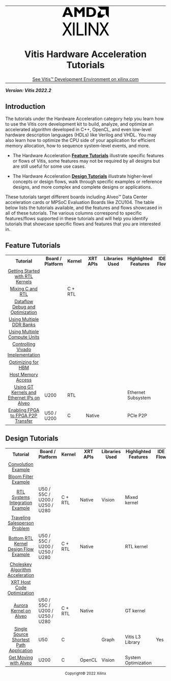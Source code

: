 <table class="sphinxhide" width="100%">
 <tr width="100%">
    <td align="center"><img src="https://raw.githubusercontent.com/Xilinx/Image-Collateral/main/xilinx-logo.png" width="30%"/><h1>Vitis Hardware Acceleration Tutorials</h1>
    <a href="https://www.xilinx.com/products/design-tools/vitis.html">See Vitis™ Development Environment on xilinx.com</a>
    </td>
 </tr>
</table>

***Version: Vitis 2022.2***

## Introduction

The tutorials under the Hardware Acceleration category help you learn how to use the Vitis core development kit to build, analyze, and optimize an accelerated algorithm developed in C++, OpenCL, and even low-level hardware description languages (HDLs) like Verilog and VHDL. You may also learn how to optimize the CPU side of your application for efficient memory allocation, how to sequence system-level events, and more. 

- The Hardware Acceleration <a href="./Feature_Tutorials/">**Feature Tutorials**</a> illustrate specific features or flows of Vitis, some features may not be required by all designs but are still useful for some use cases.

- The Hardware Acceleration <a href="./Design_Tutorials/">**Design Tutorials**</a> illustrate higher-level concepts or design flows, walk through specific examples or reference designs, and more complex and complete designs or applications.

These tutorials target different boards including Alveo™ Data Center acceleration cards or MPSoC Evaluation Boards like ZCU104. The table below lists the tutorials available, and the features and flows showcased in all of these tutorials. The various columns correspond to specific features/flows supported in these tutorials and will help you identify tutorials that showcase specific flows and features that you are interested in.

## Feature Tutorials

 <table style="width:100%">
 <tr>
 <td width="14%" align="center"><b>Tutorial</b>
 <td width="14%" align="center"><b>Board / Platform</b>
 <td width="14%" align="center"><b>Kernel</b>
 <td width="14%" align="center"><b>XRT APIs</b>
 <td width="14%" align="center"><b>Libraries Used</b>
 <td width="14%" align="center"><b>Highlighted Features</b>
 <td width="14%" align="center"><b>IDE Flow</b>
 </tr>
 <tr>
 <td align="center"><a href="./Feature_Tutorials/01-rtl_kernel_workflow/">Getting Started with RTL Kernels</a></td>
 <td> </td>
 <td> </td>
 <td> </td>
 <td> </td>
 <td> </td>
 <td> </td>
 </tr>
 <tr>
 <td align="center"><a href="./Feature_Tutorials/02-mixing-c-rtl-kernels/">Mixing C and RTL</a></td>
 <td> </td>
 <td>C + RTL</td>
 <td> </td>
 <td> </td>
 <td> </td>
 <td> </td>
 </tr>
 <tr>
 <td align="center"><a href="./Feature_Tutorials/03-dataflow_debug_and_optimization/">Dataflow Debug and Optimization</a></td>
 <td> </td>
 <td> </td>
 <td> </td>
 <td> </td>
 <td> </td>
 <td> </td>
 </tr>
<tr>
 <td align="center"><a href="./Feature_Tutorials/04-mult-ddr-banks/">Using Multiple DDR Banks</a></td>
 <td> </td>
 <td> </td>
 <td> </td>
 <td> </td>
 <td> </td>
 <td> </td>
 </tr>
 <tr>
 <td align="center"><a href="./Feature_Tutorials/05-using-multiple-cu/">Using Multiple Compute Units</a></td>
 <td> </td>
 <td> </td>
 <td> </td>
 <td> </td>
 <td> </td>
 <td> </td>
 </tr>
 <tr>
 <td align="center"><a href="./Feature_Tutorials/06-controlling-vivado-implementation/">Controlling Vivado Implementation</a></td>
 <td> </td>
 <td> </td>
 <td> </td>
 <td> </td>
 <td> </td>
 <td> </td>
 </tr>
 <tr>
 <td align="center"><a href="./Feature_Tutorials/07-using-hbm/">Optimizing for HBM</a></td>
 <td> </td>
 <td> </td>
 <td> </td>
 <td> </td>
 <td> </td>
 <td> </td>
 </tr>
 <tr>
 <td align="center"><a href="./Feature_Tutorials/08-using-hostmem/">Host Memory Access</a></td>
 <td> </td>
 <td> </td>
 <td> </td>
 <td> </td>
 <td> </td>
 <td> </td>
 </tr>
 <tr>
 <td align="center"><a href="./Feature_Tutorials/09-using-ethernet-on-alveo/">Using GT Kernels and Ethernet IPs on Alveo</a></td>
 <td>U200</td>
 <td>RTL</td>
 <td> </td>
 <td> </td>
 <td>Ethernet Subsystem</td>
 <td> </td>
 </tr>
<tr>
 <td align="center"><a href="./Feature_Tutorials/10-p2p-card-to-card/">Enabling FPGA to FPGA P2P Transfer</a></td>
 <td>U50 / U200</td>
 <td>C</td>
 <td>Native</td>
 <td> </td>
 <td>PCIe P2P</td>
 <td> </td>
 </tr>
 </table>

## Design Tutorials

 <table style="width:100%">
 <tr>
 <td width="14%" align="center"><b>Tutorial</b>
 <td width="14%" align="center"><b>Board / Platform</b>
 <td width="14%" align="center"><b>Kernel</b>
 <td width="14%" align="center"><b>XRT APIs</b>
 <td width="14%" align="center"><b>Libraries Used</b>
 <td width="14%" align="center"><b>Highlighted Features</b>
 <td width="14%" align="center"><b>IDE Flow</b>
 </tr>
 <tr>
 <td align="center"><a href="./Design_Tutorials/01-convolution-tutorial/">Convolution Example</a></td>
 <td> </td>
 <td> </td>
 <td> </td>
 <td> </td>
 <td> </td>
 <td> </td>
 </tr>
 <tr>
 <td align="center"><a href="./Design_Tutorials//02-bloom/">Bloom Filter Example</a></td>
 <td> </td>
 <td> </td>
 <td> </td>
 <td> </td>
 <td> </td>
 <td> </td>
 </tr>
 <tr>
 <td align="center"><a href="./Design_Tutorials/03-rtl_stream_kernel_integration/">RTL Systems Integration Example</a></td>
 <td>U50 / 55C / U200 / U250 / U280</td>
 <td>C + RTL</td>
 <td>Native</td>
 <td>Vision</td>
 <td>Mixed kernel</td>
 <td> </td>
 </tr>
 <tr>
 <td align="center"><a href="./Design_Tutorials/04-traveling-salesperson/">Traveling Salesperson Problem</a></td>
 <td> </td>
 <td> </td>
 <td> </td>
 <td> </td>
 <td> </td>
 <td> </td>
 </tr>
 <tr>
 <td align="center"><a href="./Design_Tutorials/05-bottom_up_rtl_kernel/">Bottom RTL Kernel Design Flow Example</a></td>
 <td>U50 / 55C / U200 / U250 / U280</td>
 <td>C + RTL</td>
 <td>Native</td>
 <td> </td>
 <td>RTL kernel</td>
 <td> </td>
 </tr>
 <tr>
 <td align="center"><a href="./Design_Tutorials/06-cholesky-accel/">Choleskey Algorithm Acceleration</a></td>
 <td> </td>
 <td> </td>
 <td> </td>
 <td> </td>
 <td> </td>
 <td> </td>
 </tr>
 <tr>
 <td align="center"><a href="./Design_Tutorials/07-host-code-opt/">XRT Host Code Optimization</a></td>
 <td> </td>
 <td> </td>
 <td> </td>
 <td> </td>
 <td> </td>
 <td> </td>
 </tr>
 <tr>
 <td align="center"><a href="./Design_Tutorials/08-alveo_aurora_kernel/">Aurora Kernel on Alveo</a></td>
 <td>U50 / 55C / U200 / U250 / U280</td>
 <td>C + RTL</td>
 <td>Native</td>
 <td> </td>
 <td>GT kernel</td>
 <td> </td>
 </tr>
 <tr>
 <td align="center"><a href="./Design_Tutorials/09-sssp-application/">Single Source Shortest Path Application</a></td>
 <td>U50</td>
 <td>C</td>
 <td> </td>
 <td>Graph</td>
 <td>Vitis L3 Library</td>
 <td>Yes</td>
 </tr>
 <tr>
 <td align="center"><a href="./Design_Tutorials/10-get_moving_with_alveo/">Get Moving with Alveo</a></td>
 <td>U200</td>
 <td>C</td>
 <td>OpenCL</td>
 <td>Vision</td>
 <td>System Optimization</td>
 <td> </td>
 </tr>
 </table>



<p align="center"><sup>Copyright&copy; 2022 Xilinx</sup></p>
